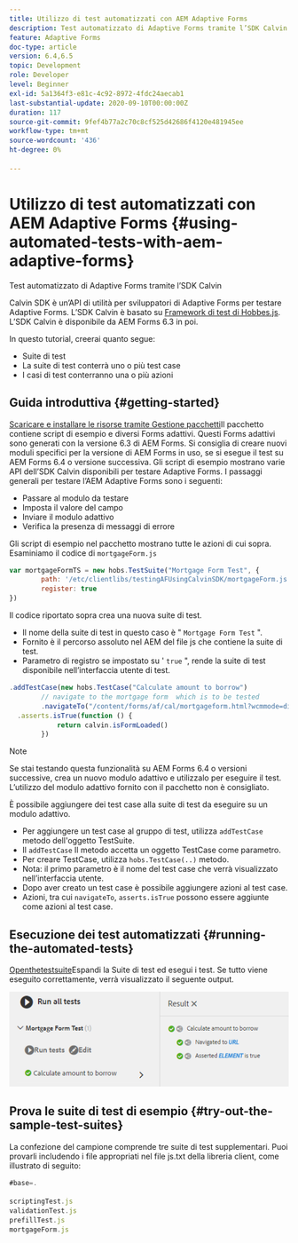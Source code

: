 ```yaml
---
title: Utilizzo di test automatizzati con AEM Adaptive Forms
description: Test automatizzato di Adaptive Forms tramite l’SDK Calvin
feature: Adaptive Forms
doc-type: article
version: 6.4,6.5
topic: Development
role: Developer
level: Beginner
exl-id: 5a1364f3-e81c-4c92-8972-4fdc24aecab1
last-substantial-update: 2020-09-10T00:00:00Z
duration: 117
source-git-commit: 9fef4b77a2c70c8cf525d42686f4120e481945ee
workflow-type: tm+mt
source-wordcount: '436'
ht-degree: 0%

---
```


# Utilizzo di test automatizzati con AEM Adaptive Forms {#using-automated-tests-with-aem-adaptive-forms}

Test automatizzato di Adaptive Forms tramite l’SDK Calvin

Calvin SDK è un’API di utilità per sviluppatori di Adaptive Forms per testare Adaptive Forms. L’SDK Calvin è basato su [Framework di test di Hobbes.js](https://experienceleague.adobe.com/docs/experience-manager-release-information/aem-release-updates/previous-updates/aem-previous-versions.html?lang=it). L’SDK Calvin è disponibile da AEM Forms 6.3 in poi.

In questo tutorial, creerai quanto segue:

* Suite di test
* La suite di test conterrà uno o più test case
* I casi di test conterranno una o più azioni

## Guida introduttiva {#getting-started}

[Scaricare e installare le risorse tramite Gestione pacchetti](assets/testingadaptiveformsusingcalvinsdk1.zip)Il pacchetto contiene script di esempio e diversi Forms adattivi. Questi Forms adattivi sono generati con la versione 6.3 di AEM Forms. Si consiglia di creare nuovi moduli specifici per la versione di AEM Forms in uso, se si esegue il test su AEM Forms 6.4 o versione successiva. Gli script di esempio mostrano varie API dell’SDK Calvin disponibili per testare Adaptive Forms. I passaggi generali per testare l’AEM Adaptive Forms sono i seguenti:

* Passare al modulo da testare
* Imposta il valore del campo
* Inviare il modulo adattivo
* Verifica la presenza di messaggi di errore

Gli script di esempio nel pacchetto mostrano tutte le azioni di cui sopra.
Esaminiamo il codice di `mortgageForm.js`

```javascript
var mortgageFormTS = new hobs.TestSuite("Mortgage Form Test", {
        path: '/etc/clientlibs/testingAFUsingCalvinSDK/mortgageForm.js',
        register: true
})
```

Il codice riportato sopra crea una nuova suite di test.

* Il nome della suite di test in questo caso è &quot; `Mortgage Form Test` &quot;.
* Fornito è il percorso assoluto nel AEM del file js che contiene la suite di test.
* Parametro di registro se impostato su &#39; `true` &quot;, rende la suite di test disponibile nell’interfaccia utente di test.

```javascript
.addTestCase(new hobs.TestCase("Calculate amount to borrow")
        // navigate to the mortgage form  which is to be tested
        .navigateTo("/content/forms/af/cal/mortgageform.html?wcmmode=disabled")
  .asserts.isTrue(function () {
            return calvin.isFormLoaded()
        })
```

>[!NOTE]
>
>Se stai testando questa funzionalità su AEM Forms 6.4 o versioni successive, crea un nuovo modulo adattivo e utilizzalo per eseguire il test. L’utilizzo del modulo adattivo fornito con il pacchetto non è consigliato.

È possibile aggiungere dei test case alla suite di test da eseguire su un modulo adattivo.

* Per aggiungere un test case al gruppo di test, utilizza `addTestCase` metodo dell&#39;oggetto TestSuite.
* Il `addTestCase` Il metodo accetta un oggetto TestCase come parametro.
* Per creare TestCase, utilizza `hobs.TestCase(..)` metodo.
* Nota: il primo parametro è il nome del test case che verrà visualizzato nell’interfaccia utente.
* Dopo aver creato un test case è possibile aggiungere azioni al test case.
* Azioni, tra cui `navigateTo`, `asserts.isTrue` possono essere aggiunte come azioni al test case.

## Esecuzione dei test automatizzati {#running-the-automated-tests}

[Openthetestsuite](http://localhost:4502/libs/granite/testing/hobbes.html)Espandi la Suite di test ed esegui i test. Se tutto viene eseguito correttamente, verrà visualizzato il seguente output.

![calvinsdk](assets/calvinimage.png)

## Prova le suite di test di esempio {#try-out-the-sample-test-suites}

La confezione del campione comprende tre suite di test supplementari. Puoi provarli includendo i file appropriati nel file js.txt della libreria client, come illustrato di seguito:

```javascript
#base=.

scriptingTest.js
validationTest.js
prefillTest.js
mortgageForm.js
```
